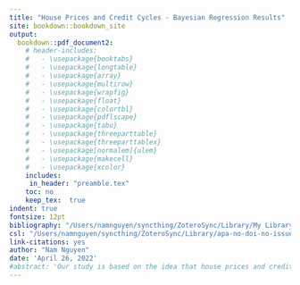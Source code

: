 ```yaml
---
title: "House Prices and Credit Cycles - Bayesian Regression Results"
site: bookdown::bookdown_site
output:
  bookdown::pdf_document2:
    # header-includes:
    #   - \usepackage{booktabs}
    #   - \usepackage{longtable}
    #   - \usepackage{array}
    #   - \usepackage{multirow}
    #   - \usepackage{wrapfig}
    #   - \usepackage{float}
    #   - \usepackage{colortbl}
    #   - \usepackage{pdflscape}
    #   - \usepackage{tabu}
    #   - \usepackage{threeparttable}
    #   - \usepackage{threeparttablex}
    #   - \usepackage[normalem]{ulem}
    #   - \usepackage{makecell}
    #   - \usepackage{xcolor}
    includes:
     in_header: "preamble.tex"
    toc: no
    keep_tex:  true
indent: true
fontsize: 12pt
bibliography: "/Users/namnguyen/syncthing/ZoteroSync/Library/My Library.bib"
csl: "/Users/namnguyen/syncthing/ZoteroSync/Library/apa-no-doi-no-issue.csl"
link-citations: yes
author: "Nam Nguyen"
date: 'April 26, 2022'
#abstract: 'Our study is based on the idea that house prices and credit to household are jointly determined and they affect each other both in the short-run and in the long-run. We decompose the movements of the two variables of interest into permanent (long-run) and transitory (short-run) components using an unobserved components vector autoregressive model. Our dynamic model shows findings to support the hypothesis that a short-run positive shock to household credit is associated with an increase in house prices above its long-run trend. Additionally, by utilizing additional information generated by the unobserved component model, our multivariate model performs better than univariate models do in capturing the dynamics of the household credit and house prices over the last two decades, especially during the period of the recent financial crisis. We were also able to estimate the predictive ability that cyclical components of a variable have on their counterparts by employing cross-correlation coefficients in the VAR model.'
---
```


